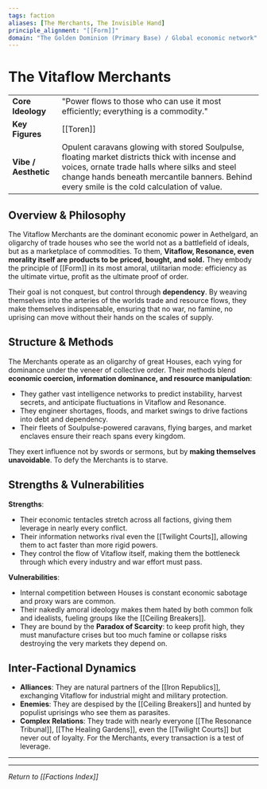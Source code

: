 ```yaml
---
tags: faction
aliases: [The Merchants, The Invisible Hand]
principle_alignment: "[[Form]]"
domain: "The Golden Dominion (Primary Base) / Global economic network"
---
```


# The Vitaflow Merchants

| | |
|---|---|
| **Core Ideology** | "Power flows to those who can use it most efficiently; everything is a commodity." |
| **Key Figures** | [[Toren]] |
| **Vibe / Aesthetic** | Opulent caravans glowing with stored Soulpulse, floating market districts thick with incense and voices, ornate trade halls where silks and steel change hands beneath mercantile banners. Behind every smile is the cold calculation of value. |

## Overview & Philosophy
The Vitaflow Merchants are the dominant economic power in Aethelgard, an oligarchy of trade houses who see the world not as a battlefield of ideals, but as a marketplace of commodities. To them, **Vitaflow, Resonance, even morality itself are products to be priced, bought, and sold.** They embody the principle of [[Form]] in its most amoral, utilitarian mode: efficiency as the ultimate virtue, profit as the ultimate proof of order.

Their goal is not conquest, but control through **dependency**. By weaving themselves into the arteries of the worlds trade and resource flows, they make themselves indispensable, ensuring that no war, no famine, no uprising can move without their hands on the scales of supply.

## Structure & Methods
The Merchants operate as an oligarchy of great Houses, each vying for dominance under the veneer of collective order. Their methods blend **economic coercion, information dominance, and resource manipulation**:
- They gather vast intelligence networks to predict instability, harvest secrets, and anticipate fluctuations in Vitaflow and Resonance.
- They engineer shortages, floods, and market swings to drive factions into debt and dependency.
- Their fleets of Soulpulse-powered caravans, flying barges, and market enclaves ensure their reach spans every kingdom.

They exert influence not by swords or sermons, but by **making themselves unavoidable**. To defy the Merchants is to starve.

## Strengths & Vulnerabilities
**Strengths**:
- Their economic tentacles stretch across all factions, giving them leverage in nearly every conflict.
- Their information networks rival even the [[Twilight Courts]], allowing them to act faster than more rigid powers.
- They control the flow of Vitaflow itself, making them the bottleneck through which every industry and war effort must pass.

**Vulnerabilities**:
- Internal competition between Houses is constant  economic sabotage and proxy wars are common.
- Their nakedly amoral ideology makes them hated by both common folk and idealists, fueling groups like the [[Ceiling Breakers]].
- They are bound by the **Paradox of Scarcity**: to keep profit high, they must manufacture crises  but too much famine or collapse risks destroying the very markets they depend on.

## Inter-Factional Dynamics
- **Alliances**: They are natural partners of the [[Iron Republics]], exchanging Vitaflow for industrial might and military protection.
- **Enemies**: They are despised by the [[Ceiling Breakers]] and hunted by populist uprisings who see them as parasites.
- **Complex Relations**: They trade with nearly everyone  [[The Resonance Tribunal]], [[The Healing Gardens]], even the [[Twilight Courts]]  but never out of loyalty. For the Merchants, every transaction is a test of leverage.

---
---
*Return to [[Factions Index]]*
